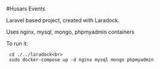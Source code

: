 #Husars Events

Laravel based project, created with Laradock.

Uses nginx, mysql, mongo, phpmyadmin containers

To run it:
```
 cd ./../laradock<br>
 sudo docker-compose up -d nginx mysql mongo phpmyadmin 
 ```
